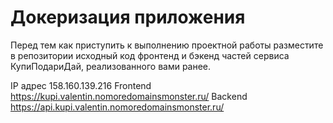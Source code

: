 # Докеризация приложения

Перед тем как приступить к выполнению проектной работы разместите в репозитории исходный код фронтенд и бэкенд частей сервиса КупиПодариДай, реализованного вами ранее. 

IP адрес 158.160.139.216
Frontend https://kupi.valentin.nomoredomainsmonster.ru/
Backend https://api.kupi.valentin.nomoredomainsmonster.ru/